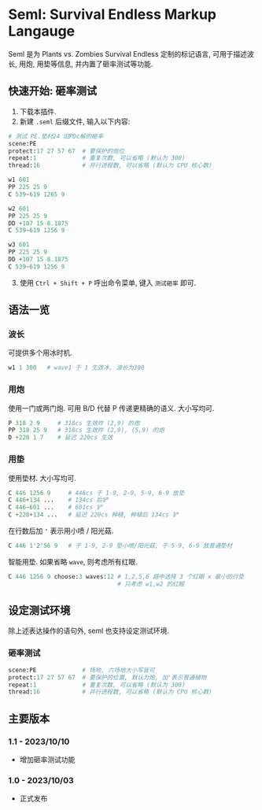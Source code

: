 # Seml: Survival Endless Markup Langauge

Seml 是为 Plants vs. Zombies Survival Endless 定制的标记语言, 可用于描述波长, 用炮, 用垫等信息, 并内置了砸率测试等功能.

## 快速开始: 砸率测试

1. 下载本插件.
2. 新建 `.seml` 后缀文件, 输入以下内容:
```python
# 测试 PE.垫材24 旧PDc解的砸率
scene:PE
protect:17 27 57 67  # 要保护的炮位
repeat:1             # 重复次数, 可以省略 (默认为 300)
thread:16            # 并行进程数, 可以省略 (默认为 CPU 核心数) 

w1 601
PP 225 25 9
C 539~619 1265 9

w2 601
PP 225 25 9
DD +107 15 8.1875
C 539~619 1256 9

w3 601
PP 225 25 9
DD +107 15 8.1875
C 539~619 1256 9
```

3. 使用 `Ctrl + Shift + P` 呼出命令菜单, 键入 `测试砸率` 即可.


## 语法一览

### 波长

可提供多个用冰时机.

```python
w1 1 300   # wave1 于 1 生效冰, 波长为300
```

### 用炮

使用一门或两门炮. 可用 B/D 代替 P 传递更精确的语义. 大小写均可.

```python
P 318 2 9     # 318cs 生效炸 (2,9) 的炮
PP 318 25 9   # 318cs 生效炸 (2,9), (5,9) 的炮
D +220 1 7    # 延迟 220cs 生效
```


### 用垫

使用垫材. 大小写均可.

```python
C 446 1256 9     # 446cs 于 1-9, 2-9, 5-9, 6-9 放垫
C 446+134 ...    # 134cs 后铲
C 446~601 ...    # 601cs 铲
C +220+134 ...   # 延迟 220cs 种植, 种植后 134cs 铲
```

在行数后加 `'` 表示用小喷 / 阳光菇.


```python
C 446 1'2'56 9   # 于 1-9, 2-9 垫小喷/阳光菇, 于 5-9, 6-9 放普通垫材
```

智能用垫. 如果省略 `wave`, 则考虑所有红眼.

```python
C 446 1256 9 choose:3 waves:12 # 1,2,5,6 路中选择 3 个红眼 x 最小的行垫
                               # 只考虑 w1,w2 的红眼
```

## 设定测试环境

除上述表达操作的语句外, seml 也支持设定测试环境.

### 砸率测试

```python
scene:PE             # 场地, 六场地大小写皆可
protect:17 27 57 67  # 要保护的位置, 默认为炮, 加'表示普通植物
repeat:1             # 重复次数, 可以省略 (默认为 300)
thread:16            # 并行进程数, 可以省略 (默认为 CPU 核心数) 
```



## 主要版本

### 1.1 - 2023/10/10

- 增加砸率测试功能

### 1.0 - 2023/10/03

- 正式发布